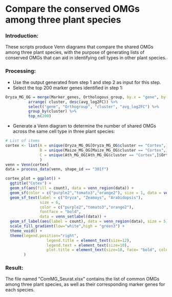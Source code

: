 # Compare the conserved OMGs among three plant species

### Introduction:
These scripts produce Venn diagrams that compare the shared OMGs among three plant species, with the purpose of generating lists of conserved OMGs that can aid in identifying cell types in other plant species.

### Processing:
* Use the output generated from step 1 and step 2 as input for this step. </br>
* Select the top 200 marker genes identified in step 1:
```R
Oryza_MG_OG = merge(Marker_genes, Orthologous_group, by.x = "gene", by.y = "Species") %>% 
          arrange( cluster, desc(avg_log2FC)) %>% 
          select("gene", "Orthogroup", "cluster", "avg_log2FC") %>% 
          group_by(cluster) %>% 
          top_n(200)
```
* Generate a Venn diagram to determine the number of shared OMGs across the same cell type in three plant species:
```R
# List of items
cortex <- list(A = unique(Oryza_MG_OG[Oryza_MG_OG$cluster == "Cortex",]$Orthogroup), 
               B = unique(Maize_MG_OG[Maize_MG_OG$cluster == "Cortex",]$Orthogroup),
               C = unique(Ath_MG_OG[Ath_MG_OG$cluster == "Cortex",]$Orthogroup)
               )
venn = Venn(cortex)
data = process_data(venn, shape_id == "301f")

cortex_plot = ggplot() +
  ggtitle("Cotex") +  
  geom_sf(aes(fill = count), data = venn_region(data)) +
  geom_sf(color = c("purple2","tomato3","orange2"), size = 1, data = venn_setedge(data), show.legend = FALSE) +
  geom_sf_text(label = c("Oryza", "Zeamays", "Arabidopsis"), 
               size = 6, 
               color = c("purple2","tomato3","orange2"), 
               fontface = "bold", 
               data = venn_setlabel(data)) +
  geom_sf_label(aes(label = count), data = venn_region(data), size = 5) +
  scale_fill_gradient(low="white",high = "green3") +
  theme_void() +
  theme(legend.position="right", 
                  legend.title = element_text(size=12),
                  legend.text = element_text(size=10),
                  plot.title = element_text(size=18, face= "bold", colour= "black", hjust = 0.5)
        )  
```

### Result:
The file named "ComMG_Seurat.xlsx" contains the list of common OMGs among three plant species, as well as their corresponding marker genes for each species.
